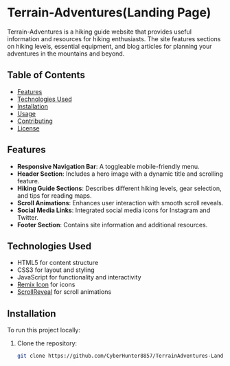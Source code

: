 # Terrain-Adventures(Landing Page)

Terrain-Adventures is a hiking guide website that provides useful information and resources for hiking enthusiasts. The site features sections on hiking levels, essential equipment, and blog articles for planning your adventures in the mountains and beyond.

## Table of Contents

- [Features](#features)
- [Technologies Used](#technologies-used)
- [Installation](#installation)
- [Usage](#usage)
- [Contributing](#contributing)
- [License](#license)

## Features

- **Responsive Navigation Bar**: A toggleable mobile-friendly menu.
- **Header Section**: Includes a hero image with a dynamic title and scrolling feature.
- **Hiking Guide Sections**: Describes different hiking levels, gear selection, and tips for reading maps.
- **Scroll Animations**: Enhances user interaction with smooth scroll reveals.
- **Social Media Links**: Integrated social media icons for Instagram and Twitter.
- **Footer Section**: Contains site information and additional resources.

## Technologies Used

- HTML5 for content structure
- CSS3 for layout and styling
- JavaScript for functionality and interactivity
- [Remix Icon](https://remixicon.com/) for icons
- [ScrollReveal](https://scrollrevealjs.org/) for scroll animations

## Installation

To run this project locally:

1. Clone the repository:
   ```bash
   git clone https://github.com/CyberHunter8857/TerrainAdventures-Landing_Page.git
